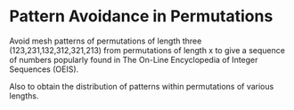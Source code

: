 # Pattern Avoidance in Permutations

Avoid mesh patterns of permutations of length three (123,231,132,312,321,213) from permutations of length x to give a sequence of numbers popularly found in The On-Line Encyclopedia of Integer Sequences (OEIS). 

Also to obtain the distribution of patterns within permutations of various lengths.
